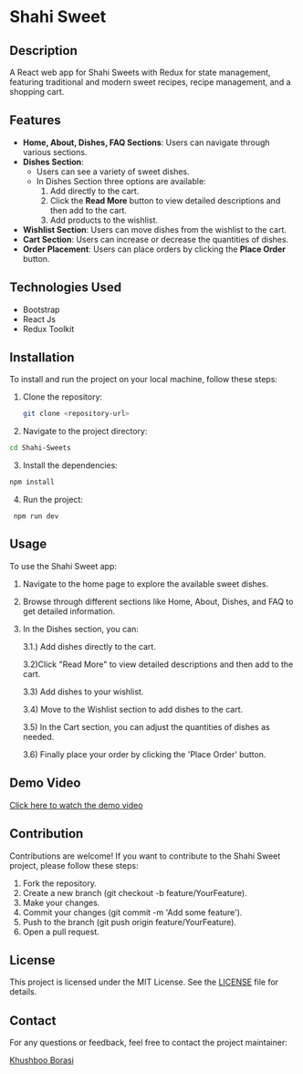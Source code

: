 
# Shahi Sweet
## Description
A React web app for Shahi Sweets with Redux for state management, featuring traditional and modern sweet recipes, recipe management, and a shopping cart.

## Features
- **Home, About, Dishes, FAQ Sections**: Users can navigate through various sections.
- **Dishes Section**: 
  - Users can see a variety of sweet dishes.
  - In Dishes Section three options are available:
    1. Add directly to the cart.
    2. Click the **Read More** button to view detailed descriptions and then add to the cart.
    3. Add products to the wishlist.
- **Wishlist Section**: Users can move dishes from the wishlist to the cart.
- **Cart Section**: Users can increase or decrease the quantities of dishes.
- **Order Placement**: Users can place orders by clicking the **Place Order** button.

## Technologies Used
- Bootstrap
- React Js
- Redux Toolkit

## Installation
To install and run the project on your local machine, follow these steps:
1. Clone the repository:
   ```sh
   git clone <repository-url>
   ``` 

2. Navigate to the project directory:
 ```sh
 cd Shahi-Sweets
 ``` 

3. Install the dependencies:
```sh
npm install
```   
4. Run the project:
```
 npm run dev
```
##  Usage
To use the Shahi Sweet app:

1. Navigate to the home page to explore the available sweet dishes.
2. Browse through different sections like Home, About, Dishes, and FAQ to get detailed information.
3. In the Dishes section, you can:

    3.1.) Add dishes directly to the cart.

    3.2)Click "Read More" to view detailed descriptions and then add to the cart.

    3.3) Add dishes to your wishlist.

    3.4)  Move to the Wishlist section to add dishes to the cart.

    3.5) In the Cart section, you can adjust the quantities of dishes as needed.

    3.6) Finally place your order by clicking the 'Place Order' button.


## Demo Video

[Click here to watch the demo video](https://dl.dropboxusercontent.com/scl/fi/930ks6g0ji0lyq1cyzxr3/Shahi-Sweets.mp4?rlkey=mclwv1gmcjljiuru5f2vx2dk5&st=43hv2nv8&dl=0)


## Contribution
Contributions are welcome! If you want to contribute to the Shahi Sweet project, please follow these steps:

1. Fork the repository.
2. Create a new branch (git checkout -b feature/YourFeature).
3. Make your changes.
4. Commit your changes (git commit -m 'Add some feature').
5. Push to the branch (git push origin feature/YourFeature).
6. Open a pull request.

## License

This project is licensed under the MIT License. See the [LICENSE](https://github.com/borasi-khushboo/Shahi-Sweets/edit/master/LICENSE) file for details.

## Contact
For any questions or feedback, feel free to contact the project maintainer:

 [Khushboo Borasi](https://github.com/borasi-khushboo)









 



    







